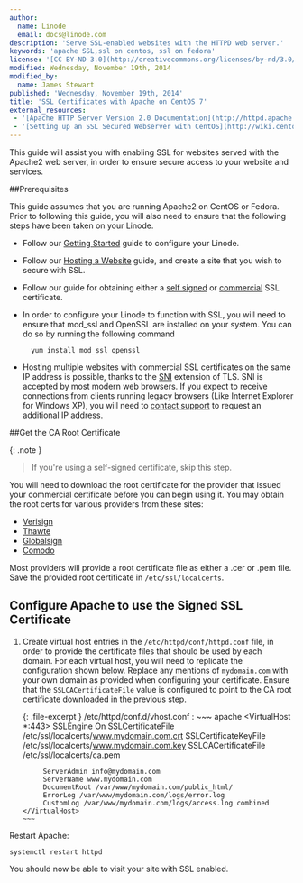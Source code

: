```yaml
---
author:
  name: Linode
  email: docs@linode.com
description: 'Serve SSL-enabled websites with the HTTPD web server.'
keywords: 'apache SSL,ssl on centos, ssl on fedora'
license: '[CC BY-ND 3.0](http://creativecommons.org/licenses/by-nd/3.0/us/)'
modified: Wednesday, November 19th, 2014
modified_by:
  name: James Stewart
published: 'Wednesday, November 19th, 2014'
title: 'SSL Certificates with Apache on CentOS 7'
external_resources:
 - '[Apache HTTP Server Version 2.0 Documentation](http://httpd.apache.org/docs/2.0/)'
 - '[Setting up an SSL Secured Webserver with CentOS](http://wiki.centos.org/HowTos/Https)'
---
```


This guide will assist you with enabling SSL for websites served with the Apache2 web server, in order to ensure secure access to your website and services.

##Prerequisites

This guide assumes that you are running Apache2 on CentOS or Fedora. Prior to following this guide, you will also need to ensure that the following steps have been taken on your Linode.

- Follow our [Getting Started](/docs/getting-started/) guide to configure your Linode.

- Follow our [Hosting a Website](/docs/websites/hosting-a-website) guide, and create a site that you wish to secure with SSL.

- Follow our guide for obtaining either a [self signed](/docs/security/ssl/how-to-make-a-selfsigned-ssl-certificate) or [commercial](/docs/security/ssl/obtaining-a-commercial-ssl-certificate) SSL certificate.

- In order to configure your Linode to function with SSL, you will need to ensure that mod_ssl and OpenSSL are installed on your system.  You can do so by running the following command

        yum install mod_ssl openssl

- Hosting multiple websites with commercial SSL certificates on the same IP address is possible, thanks to the [SNI](https://wiki.apache.org/httpd/NameBasedSSLVHostsWithSNI) extension of TLS. SNI is accepted by most modern web browsers. If you expect to receive connections from clients running legacy browsers (Like Internet Explorer for Windows XP), you will need to [contact support](/docs/platform/support) to request an additional IP address.

##Get the CA Root Certificate

{: .note }
> If you're using a self-signed certificate, skip this step.

You will need to download the root certificate for the provider that issued your commercial certificate before you can begin using it. You may obtain the root certs for various providers from these sites:

-   [Verisign](https://knowledge.verisign.com/support/ssl-certificates-support/index.html)
-   [Thawte](http://www.thawte.com/roots/index.html)
-   [Globalsign](http://secure.globalsign.net/cacert/)
-   [Comodo](https://support.comodo.com/index.php?_m=downloads&_a=view&parentcategoryid=1&pcid=0&nav=0)

Most providers will provide a root certificate file as either a .cer or .pem file. Save the provided root certificate in `/etc/ssl/localcerts`.

## Configure Apache to use the Signed SSL Certificate

1.  Create virtual host entries in the `/etc/httpd/conf/httpd.conf` file, in order to provide the certificate files that should be used by each domain. For each virtual host, you will need to replicate the configuration shown below. Replace any mentions of `mydomain.com` with your own domain as provided when configuring your certificate. Ensure that the `SSLCACertificateFile` value is configured to point to the CA root certificate downloaded in the previous step.

    {: .file-excerpt }
    /etc/httpd/conf.d/vhost.conf
    :   ~~~ apache
        <VirtualHost *:443>
             SSLEngine On
             SSLCertificateFile /etc/ssl/localcerts/www.mydomain.com.crt
             SSLCertificateKeyFile /etc/ssl/localcerts/www.mydomain.com.key
             SSLCACertificateFile /etc/ssl/localcerts/ca.pem

             ServerAdmin info@mydomain.com
             ServerName www.mydomain.com
             DocumentRoot /var/www/mydomain.com/public_html/
             ErrorLog /var/www/mydomain.com/logs/error.log
             CustomLog /var/www/mydomain.com/logs/access.log combined
        </VirtualHost>
        ~~~

Restart Apache:

    systemctl restart httpd

You should now be able to visit your site with SSL enabled. 
